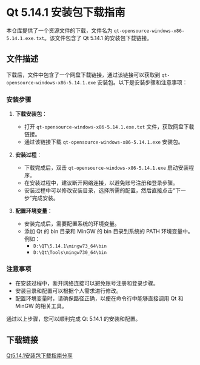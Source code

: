 # Qt 5.14.1 安装包下载指南

本仓库提供了一个资源文件的下载，文件名为 `qt-opensource-windows-x86-5.14.1.exe.txt`。该文件包含了 Qt 5.14.1 的安装包下载链接。

## 文件描述

下载后，文件中包含了一个网盘下载链接，通过该链接可以获取到 `qt-opensource-windows-x86-5.14.1.exe` 安装包。以下是安装步骤和注意事项：

### 安装步骤

1. **下载安装包**：
   - 打开 `qt-opensource-windows-x86-5.14.1.exe.txt` 文件，获取网盘下载链接。
   - 通过该链接下载 `qt-opensource-windows-x86-5.14.1.exe` 安装包。

2. **安装过程**：
   - 下载完成后，双击 `qt-opensource-windows-x86-5.14.1.exe` 启动安装程序。
   - 在安装过程中，建议断开网络连接，以避免账号注册和登录步骤。
   - 安装过程中可以修改安装目录，选择所需的配置，然后直接点击“下一步”完成安装。

3. **配置环境变量**：
   - 安装完成后，需要配置系统的环境变量。
   - 添加 Qt 的 bin 目录和 MinGW 的 bin 目录到系统的 PATH 环境变量中。例如：
     - `D:\QT\5.14.1\mingw73_64\bin`
     - `D:\Qt\Tools\mingw730_64\bin`

### 注意事项

- 在安装过程中，断开网络连接可以避免账号注册和登录步骤。
- 安装目录和配置可以根据个人需求进行修改。
- 配置环境变量时，请确保路径正确，以便在命令行中能够直接调用 Qt 和 MinGW 的相关工具。

通过以上步骤，您可以顺利完成 Qt 5.14.1 的安装和配置。

## 下载链接

[Qt5.14.1安装包下载指南分享](https://pan.quark.cn/s/8ec418a7bd9e)